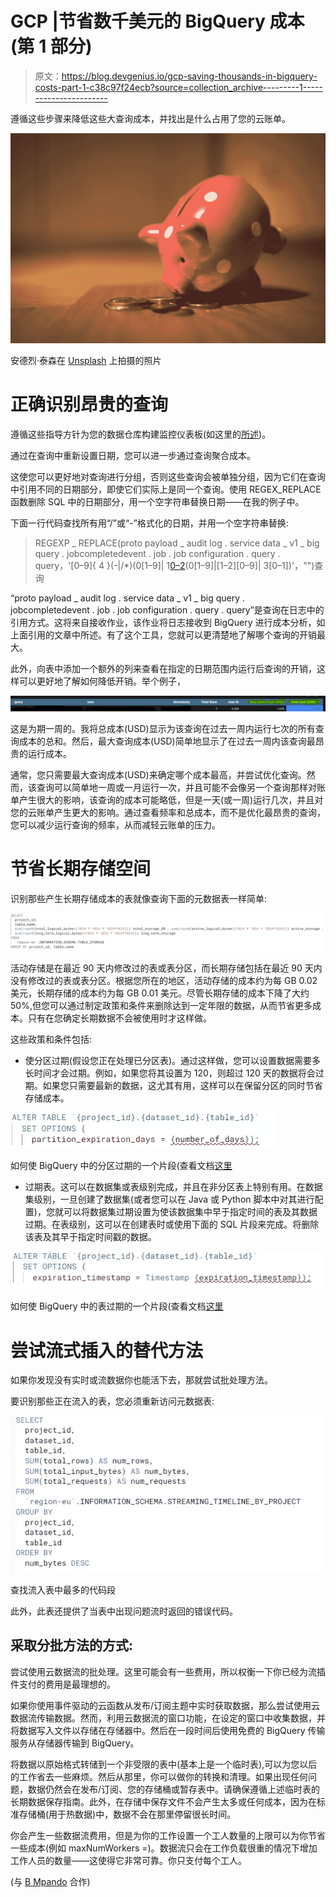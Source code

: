 # GCP |节省数千美元的 BigQuery 成本(第 1 部分)

> 原文：<https://blog.devgenius.io/gcp-saving-thousands-in-bigquery-costs-part-1-c38c97f24ecb?source=collection_archive---------1----------------------->

遵循这些步骤来降低这些大查询成本，并找出是什么占用了您的云账单。

![](img/79428397c84433a73f757ff2a87af461.png)

安德烈·泰森在 [Unsplash](https://unsplash.com/s/photos/piggy-bank?utm_source=unsplash&utm_medium=referral&utm_content=creditCopyText) 上拍摄的照片

# 正确识别昂贵的查询

遵循这些指导方针为您的数据仓库构建监控仪表板(如这里的[所述](https://towardsdatascience.com/monitoring-your-bigquery-costs-and-reports-usage-with-data-studio-b77819ffd9fa))。

通过在查询中重新设置日期，您可以进一步通过查询聚合成本。

这使您可以更好地对查询进行分组，否则这些查询会被单独分组，因为它们在查询中引用不同的日期部分，即使它们实际上是同一个查询。使用 REGEX_REPLACE 函数删除 SQL 中的日期部分，用一个空字符串替换日期——在我的例子中。

下面一行代码查找所有用“/”或“-”格式化的日期，并用一个空字符串替换:

> REGEXP _ REPLACE(proto payload _ audit log . service data _ v1 _ big query . jobcompletedevent . job . job configuration . query . query，'[0–9]{ 4 }(-|/*)(0[1–9]| 1[0–2](-|/*)(0[1–9]|[1–2][0–9]| 3[0–1])'，"")查询

“proto payload _ audit log . service data _ v1 _ big query . jobcompletedevent . job . job configuration . query . query”是查询在日志中的引用方式。这将来自接收作业，该作业将日志接收到 BigQuery 进行成本分析，如上面引用的文章中所述。有了这个工具，您就可以更清楚地了解哪个查询的开销最大。

此外，向表中添加一个额外的列来查看在指定的日期范围内运行后查询的开销，这样可以更好地了解如何降低开销。举个例子，

![](img/0156490479d5c8815a5abbc4f8faf2d7.png)

这是为期一周的。我将总成本(USD)显示为该查询在过去一周内运行七次的所有查询成本的总和。然后，最大查询成本(USD)简单地显示了在过去一周内该查询最昂贵的运行成本。

通常，您只需要最大查询成本(USD)来确定哪个成本最高，并尝试优化查询。然而，该查询可以简单地一周或一月运行一次，并且可能不会像另一个查询那样对账单产生很大的影响，该查询的成本可能略低，但是一天(或一周)运行几次，并且对您的云账单产生更大的影响。通过查看频率和总成本，而不是优化最昂贵的查询，您可以减少运行查询的频率，从而减轻云账单的压力。

# 节省长期存储空间

识别那些产生长期存储成本的表就像查询下面的元数据表一样简单:

![](img/0177bd705970d9d91e1a2b07deb4cb44.png)

活动存储是在最近 90 天内修改过的表或表分区，而长期存储包括在最近 90 天内没有修改过的表或表分区。根据您所在的地区，活动存储的成本约为每 GB 0.02 美元，长期存储的成本约为每 GB 0.01 美元。尽管长期存储的成本下降了大约 50%,但您可以通过制定政策和条件来删除达到一定年限的数据，从而节省更多成本。只有在您确定长期数据不会被使用时才这样做。

这些政策和条件包括:

*   使分区过期(假设您正在处理已分区表)。通过这样做，您可以设置数据需要多长时间才会过期。例如，如果您将其设置为 120，则超过 120 天的数据将会过期。如果您只需要最新的数据，这尤其有用，这样可以在保留分区的同时节省存储成本。

![](img/36afb64a24839f226311cbefc4331f54.png)

如何使 BigQuery 中的分区过期的一个片段(查看文档[这里](https://cloud.google.com/bigquery/docs/managing-partitioned-tables#sql)

*   过期表。这可以在数据集或表级别完成，并且在非分区表上特别有用。在数据集级别，一旦创建了数据集(或者您可以在 Java 或 Python 脚本中对其进行配置)，您就可以将数据集过期设置为使该数据集中早于指定时间的表及其数据过期。在表级别，这可以在创建表时或使用下面的 SQL 片段来完成。将删除该表及其早于指定时间戳的数据。

![](img/b8e274f938a9b093e93d7c921aacfa71.png)

如何使 BigQuery 中的表过期的一个片段(查看文档[这里](https://cloud.google.com/bigquery/docs/managing-tables#sql_1)

# 尝试流式插入的替代方法

如果你发现没有实时或流数据你也能活下去，那就尝试批处理方法。

要识别那些正在流入的表，您必须重新访问元数据表:

![](img/74427a6ee163a1a16628eebb501de139.png)

查找流入表中最多的代码段

此外，此表还提供了当表中出现问题流时返回的错误代码。

## 采取分批方法的方式:

尝试使用云数据流的批处理。这里可能会有一些费用，所以权衡一下你已经为流插件支付的费用是最理想的。

如果你使用事件驱动的云函数从发布/订阅主题中实时获取数据，那么尝试使用云数据流传输数据。然而，利用云数据流的窗口功能，在设定的窗口中收集数据，并将数据写入文件以存储在存储器中。然后在一段时间后使用免费的 BigQuery 传输服务从存储器传输到 BigQuery。

将数据以原始格式转储到一个非受限的表中(基本上是一个临时表),可以为您以后的工作省去一些麻烦。然后从那里，你可以做你的转换和清理。如果出现任何问题，数据仍然会在发布/订阅、您的存储桶或暂存表中。请确保遵循上述临时表的长期数据保存指南。此外，在存储中保存文件不会产生太多或任何成本，因为在标准存储桶(用于热数据)中，数据不会在那里停留很长时间。

你会产生一些数据流费用，但是为你的工作设置一个工人数量的上限可以为你节省一些成本(例如 maxNumWorkers =)。数据流只会在工作负载很重的情况下增加工作人员的数量——这使得它非常可靠。你只支付每个工人。

(与 [B Mpando](https://medium.com/u/1586d191cbd8?source=post_page-----c38c97f24ecb--------------------------------) 合作)